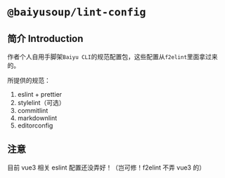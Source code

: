 # `@baiyusoup/lint-config`

## 简介 Introduction

作者个人自用手脚架`Baiyu CLI`的规范配置包，这些配置从`f2elint`里面拿过来的。

所提供的规范：

1. eslint + prettier
2. stylelint（可选）
3. commitlint
4. markdownlint
5. editorconfig

## 注意

目前 vue3 相关 eslint 配置还没弄好！（岂可修！f2elint 不弄 vue3 的）
